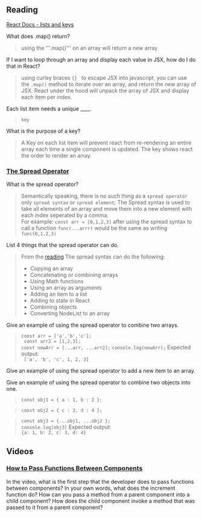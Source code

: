 ## Reading  
[React Docs - lists and keys](https://reactjs.org/docs/lists-and-keys.html)  


What does .map() return?  
  >using the '''.map()''' on an array will return a new array  



If I want to loop through an array and display each value in JSX, how do I do that in React?  
  > using curley braces ```{} ``` to escape JSX into javascript, you can use the ```.map()``` method to iterate over an array, and return the new array of JSX.
  > React under the hood will unpack the array of JSX and display each item per index. 
  
  
Each list item needs a unique ____.  
> ```key```


What is the purpose of a key?
> A Key on each list item will prevent react from re-rendering an entire array each time a single component is updated. The key shows react the order to render an array.


### [The Spread Operator]()  

What is the spread operator?  
>Semantically speaking, there is no such thing as a ```spread operator``` only ```spread syntax``` or ```spread element```; The Spread syntax is used to take all elements of an array and move them into a new element with each index seperated by a comma.  
>For example: ```const arr = [0,1,2,3]``` after using the spread syntax to call a function ```func(...arrr)``` would be the same as writing ```func(0,1,2,3)```


List 4 things that the spread operator can do.  
>From the [reading](https://medium.com/coding-at-dawn/how-to-use-the-spread-operator-in-javascript-b9e4a8b06fab) The spread syntax can do the following:  
> - Copying an array
> - Concatenating or combining arrays
> - Using Math functions
> - Using an array as arguments
> - Adding an item to a list
> - Adding to state in React
> - Combining objects
> - Converting NodeList to an array



Give an example of using the spread operator to combine two arrays.  
> ```const arr = ['a','b','c'];```  
> ``` const arr2 = [1,2,3];```  
> ```const newArr = [...arr, ...arr2];```
> ```console.log(newArr);```
> Expected output:  
> ``` ['a', 'b', 'c', 1, 2, 3]```



Give an example of using the spread operator to add a new item to an array.  



Give an example of using the spread operator to combine two objects into one.  
> ```const obj1 = { a : 1, b : 2 };```  

> ```const obj2 = { c : 3, d : 4 };```  

> ```const obj3 = {...obj1, ...obj2 };```  
> ```console.log(obj3)```
> Expected output:  
> ```{a: 1, b: 2, c: 3, d: 4}```


## Videos  
### [How to Pass Functions Between Components]()  

In the video, what is the first step that the developer does to pass functions between components?
In your own words, what does the increment function do?
How can you pass a method from a parent component into a child component?
How does the child component invoke a method that was passed to it from a parent component?
